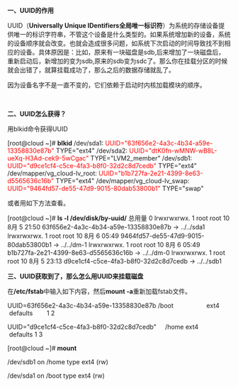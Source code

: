 <!--
author: beebol
date: 2013-08-18 22:33:10
title: 【linux】Linux磁盘分区UUID的作用及UUID怎么获到
tags: blkid,ext4,UUID
category: Linux基础
status: publish
summary: 一、UUID的作用UUID（Universally Unique IDentifiers全局唯一标识符）为系统的存储设备提供唯一的标识字符串，不管这个设备是什么类型的。如果系统增加新的设备，系统的设备顺序就会改变。也就会造成很多问题，如系统下次启动的时间导致找不到相应的设备。具体
-->

<strong>一、UUID的作用</strong>

UUID（<strong>Universally Unique IDentifiers全局唯一标识符</strong>）为系统的存储设备提供唯一的标识字符串，不管这个设备是什么类型的。如果系统增加新的设备，系统的设备顺序就会改变。也就会造成很多问题，如系统下次启动的时间导致找不到相应的设备。具体原因是：比如，原来有一块磁盘是sdb,后来增加了一块磁盘后，重新启动后，新增加的变为sdb,原来的sdb变为sdc了。那么你在挂载分区的时候就会出错了，就算挂载成功了，那么之后的数据存储就乱了。

因为设备名字不是一直不变的，它们依赖于启动时内核加载模块的顺序。

&nbsp;

<strong>二、UUID怎么获得？</strong>

用blkid命令获得UUID

[root@cloud ~]# <strong>blkid</strong>
/dev/sda1:<span style="color: #ff0000;"> UUID="63f656e2-4a3c-4b34-a59e-13358830e87b"</span> TYPE="ext4"
/dev/sda2: <span style="color: #ff0000;">UUID="dtK0fn-wMNW-wB8L-ueXq-H3Ad-cek9-5wCgac"</span> TYPE="LVM2_member"
/dev/sdb1: <span style="color: #ff0000;">UUID="d9ce1cf4-c5ce-4fa3-b8f0-32d2c8d7cedb"</span> TYPE="ext4"
/dev/mapper/vg_cloud-lv_root:<span style="color: #ff0000;"> UUID="b1b727fa-2e21-4399-8e63-d5565636c16b"</span> TYPE="ext4"
/dev/mapper/vg_cloud-lv_swap: <span style="color: #ff0000;">UUID="9464fd57-de55-47d9-9015-80dab53800b1"</span> TYPE="swap"

或者用如下方法查看。

[root@cloud ~]# <strong>ls -l /dev/disk/by-uuid/</strong>
总用量 0
lrwxrwxrwx. 1 root root 10 8月 5 21:50 63f656e2-4a3c-4b34-a59e-13358830e87b -&gt; ../../sda1
lrwxrwxrwx. 1 root root 10 8月 6 05:49 9464fd57-de55-47d9-9015-80dab53800b1 -&gt; ../../dm-1
lrwxrwxrwx. 1 root root 10 8月 6 05:49 b1b727fa-2e21-4399-8e63-d5565636c16b -&gt; ../../dm-0
lrwxrwxrwx. 1 root root 10 8月 5 23:13 d9ce1cf4-c5ce-4fa3-b8f0-32d2c8d7cedb -&gt; ../../sdb1

<strong>三、UUID获取到了，那么怎么用UUID来挂载磁盘</strong>

在<strong>/etc/fstab</strong>中输入如下内容，然后<strong>mount -a</strong>重新加载fstab文件。

UUID=63f656e2-4a3c-4b34-a59e-13358830e87b /boot                   ext4    defaults        1 2

UUID="d9ce1cf4-c5ce-4fa3-b8f0-32d2c8d7cedb"     /home ext4      defaults 1 3

[root@cloud ~]#<strong> mount</strong>

/dev/sdb1 on /home type ext4 (rw)

/dev/sda1 on /boot type ext4 (rw)